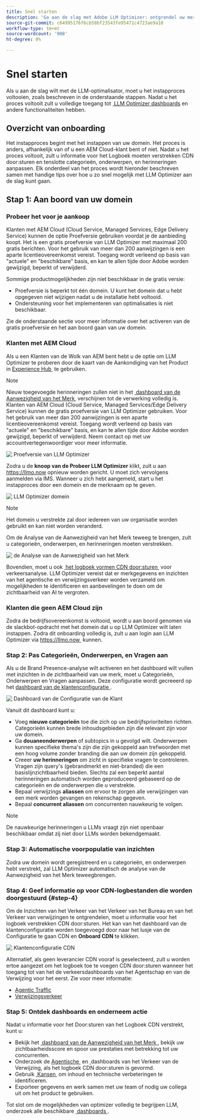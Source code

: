 ```yaml
---
title: Snel starten
description: 'Ga aan de slag met Adobe LLM Optimizer: ontgrendel uw merk, ontgrendel de zichtbaarheid van AI en verken dashboards om de zoekprestaties te verbeteren.'
source-git-commit: c64995176f6cb50bf23543fe95471c4723ae9a10
workflow-type: tm+mt
source-wordcount: '908'
ht-degree: 0%

---
```



# Snel starten

Als u aan de slag wilt met de LLM-optimalisator, moet u het instapproces voltooien, zoals beschreven in de onderstaande stappen. Nadat u het proces voltooit zult u volledige toegang tot [&#x200B; LLM Optimizer dashboards &#x200B;](/help/dashboards/dashboards-overview.md) en andere functionaliteiten hebben.

## Overzicht van onboarding

Het instapproces begint met het instappen van uw domein. Het proces is anders, afhankelijk van of u een AEM Cloud-klant bent of niet. Nadat u het proces voltooit, zult u informatie voor het Logboek moeten verstrekken CDN door:sturen en tenslotte categorieën, onderwerpen, en herinneringen aanpassen. Elk onderdeel van het proces wordt hieronder beschreven samen met handige tips over hoe u zo snel mogelijk met LLM Optimizer aan de slag kunt gaan.

## Stap 1: Aan boord van uw domein

### Probeer het voor je aankoop

Klanten met AEM Cloud (Cloud Service, Managed Services, Edge Delivery Service) kunnen de optie Proefversie gebruiken voordat je de aanbieding koopt. Het is een gratis proefversie van LLM Optimizer met maximaal 200 gratis berichten. Voor het gebruik van meer dan 200 aanwijzingen is een aparte licentieovereenkomst vereist. Toegang wordt verleend op basis van &quot;actuele&quot; en &quot;beschikbare&quot; basis, en kan te allen tijde door Adobe worden gewijzigd, beperkt of verwijderd.

Sommige productmogelijkheden zijn niet beschikbaar in de gratis versie:

* Proefversie is beperkt tot één domein. U kunt het domein dat u hebt opgegeven niet wijzigen nadat u de installatie hebt voltooid.
* Ondersteuning voor het implementeren van optimalisaties is niet beschikbaar.

Zie de onderstaande sectie voor meer informatie over het activeren van de gratis proefversie en het aan boord gaan van uw domein.

### Klanten met AEM Cloud

Als u een Klanten van de Wolk van AEM bent hebt u de optie om LLM Optimizer te proberen door de kaart van de Aankondiging van het Product in [&#x200B; Experience Hub &#x200B;](https://experienceleague.adobe.com/nl/docs/experience-manager-cloud-service/content/experience-hub/experience-hub) te gebruiken.

>[!NOTE]
>Nieuw toegevoegde herinneringen zullen niet in het [&#x200B; dashboard van de Aanwezigheid van het Merk &#x200B;](/help/dashboards/brand-presence.md) verschijnen tot de verwerking volledig is. Klanten van AEM Cloud (Cloud Service, Managed Services/Edge Delivery Service) kunnen de gratis proefversie van LLM Optimizer gebruiken. Voor het gebruik van meer dan 200 aanwijzingen is een aparte licentieovereenkomst vereist. Toegang wordt verleend op basis van &quot;actuele&quot; en &quot;beschikbare&quot; basis, en kan te allen tijde door Adobe worden gewijzigd, beperkt of verwijderd. Neem contact op met uw accountvertegenwoordiger voor meer informatie.

![&#x200B; Proefversie van LLM Optimizer &#x200B;](/help/overview/assets/llm-trial.png)

Zodra u de **knoop van de Probeer LLM Optimizer** klikt, zult u aan [&#x200B; https://llmo.now &#x200B;](https://llmo.now) opnieuw worden gericht. U moet zich vervolgens aanmelden via IMS. Wanneer u zich hebt aangemeld, start u het instapproces door een domein en de merknaam op te geven.

![&#x200B; LLM Optimizer domein &#x200B;](/help/overview/assets/domain.png)

>[!NOTE]
>Het domein u verstrekte zal door iedereen van uw organisatie worden gebruikt en kan niet worden veranderd.

Om de Analyse van de Aanwezigheid van het Merk teweeg te brengen, zult u categorieën, onderwerpen, en herinneringen moeten verstrekken.

![&#x200B; de Analyse van de Aanwezigheid van het Merk &#x200B;](/help/overview/assets/bp-analysis.png)

Bovendien, moet u ook [&#x200B; het logboek vormen CDN door:sturen &#x200B;](#step-4) voor verkeersanalyse. LLM Optimizer vereist dat er merkgegevens en inzichten van het agentische en verwijzingsverkeer worden verzameld om mogelijkheden te identificeren en aanbevelingen te doen om de zichtbaarheid van AI te vergroten.

### Klanten die geen AEM Cloud zijn

Zodra de bedrijfsovereenkomst is voltooid, wordt u aan boord genomen via de slackbot-opdracht met het domein dat u op LLM Optimizer wilt laten instappen. Zodra dit onboarding volledig is, zult u aan login aan LLM Optimizer via [&#x200B; https://llmo.now &#x200B;](https://llmo.now) kunnen.

### Stap 2: Pas Categorieën, Onderwerpen, en Vragen aan

Als u de Brand Presence-analyse wilt activeren en het dashboard wilt vullen met inzichten in de zichtbaarheid van uw merk, moet u Categorieën, Onderwerpen en Vragen aanpassen. Deze configuratie wordt gecreeerd op het [&#x200B; dashboard van de klantenconfiguratie &#x200B;](/help/dashboards/customer-configuration.md).

![&#x200B; Dashboard van de Configuratie van de Klant &#x200B;](/help/overview/assets/prompt-creation.png)

Vanuit dit dashboard kunt u:

* Voeg **nieuwe categorieën** toe die zich op uw bedrijfsprioriteiten richten. Categorieën kunnen brede inhoudsgebieden zijn die relevant zijn voor uw domein.
* Ga **douaneonderwerpen** of subtopics in u gevolgd wilt. Onderwerpen kunnen specifieke thema&#39;s zijn die zijn gekoppeld aan trefwoorden met een hoog volume zonder branding die aan uw domein zijn gekoppeld.
* Creeer **uw herinneringen** om zicht in specifieke vragen te controleren. Vragen zijn query&#39;s (gebrandmerkt en niet-branded) die een basislijnzichtbaarheid bieden. Slechts zal een beperkt aantal herinneringen automatisch worden geproduceerd gebaseerd op de categorieën en de onderwerpen die u verstrekte.
* Bepaal verwijzings **aliassen** om ervoor te zorgen alle verwijzingen van een merk worden gevangen en rekenschap gegeven.
* Bepaal **concurrent aliassen** om concurrenten nauwkeurig te volgen.

>[!NOTE]
>De nauwkeurige herinneringen u LLMs vraagt zijn niet openbaar beschikbaar omdat zij niet door LLMs worden bekendgemaakt.

### Stap 3: Automatische voorpopulatie van inzichten

Zodra uw domein wordt geregistreerd en u categorieën, en onderwerpen hebt verstrekt, zal LLM Optimizer automatisch de analyse van de Aanwezigheid van het Merk teweegbrengen.

### Stap 4: Geef informatie op voor CDN-logbestanden die worden doorgestuurd {#step-4}

Om de Inzichten van het Verkeer van het Verkeer van het Bureau en van het Verkeer van verwijzingen te ontgrendelen, moet u informatie voor het logboek verstrekken CDN door:sturen. Het kan van het dashboard van de klantenconfiguratie worden toegevoegd door naar het lusje van de Configuratie te gaan CDN en **Onboard CDN** te klikken.

![&#x200B; Klantenconfiguratie CDN &#x200B;](/help/overview/assets/cc-cdn.png)

Alternatief, als geen leverancier CDN vooraf is geselecteerd, zult u worden ertoe aangezet om het logboek toe te voegen CDN door:sturen wanneer het toegang tot van het de verkeersdashboards van het Agentschap en van de Verwijzing voor het eerst. Zie voor meer informatie:

* [Agentic Traffic](/help/dashboards/agentic-traffic.md#cdn-setup)
* [Verwijzingsverkeer](/help/dashboards/referral-traffic.md#setup#setup)

### Stap 5: Ontdek dashboards en onderneem actie

Nadat u informatie voor het Door:sturen van het Logboek CDN verstrekt, kunt u:

* Bekijk het [&#x200B; dashboard van de Aanwezigheid van het Merk &#x200B;](/help/dashboards/brand-presence.md), bekijk uw zichtbaarheidsscore en spoor uw prestaties met betrekking tot uw concurrenten.
* Onderzoek de [&#x200B; Agentische &#x200B;](/help/dashboards/agentic-traffic.md) en [&#x200B; &#x200B;](/help/dashboards/referral-traffic.md) dashboards van het Verkeer van de Verwijzing, als het logboek CDN door:sturen is gevormd.
* Gebruik [&#x200B; Kansen &#x200B;](/help/dashboards/opportunities.md) om inhoud en technische verbeteringen te identificeren.
* Exporteer gegevens en werk samen met uw team of nodig uw collega uit om het product te gebruiken.

Tot slot om de mogelijkheden van optimizer volledig te begrijpen LLM, onderzoek alle beschikbare [&#x200B; dashboards &#x200B;](/help/dashboards/dashboards-overview.md).
